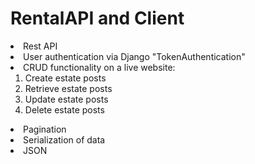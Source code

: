

# RentalAPI and Client 

<li>Rest API</li>
<li>User authentication via Django "TokenAuthentication"</li>
<li>
CRUD functionality on a live website:<br>
<ol>
<li>Create estate posts</li>
<li>Retrieve estate posts</li>
<li>Update estate posts</li>
<li>Delete estate posts</li>
</ol>
</li>
<li>Pagination</li>
<li>Serialization of data</li>
<li>JSON</li>
</ul>

